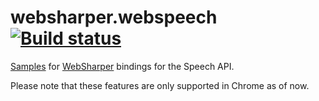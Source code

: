 # websharper.webspeech [![Build status](https://ci.appveyor.com/api/projects/status/k8tovlw81ysgasic?svg=true)](https://ci.appveyor.com/project/IntelliFactory/websharper-webspeech-samples)

[Samples][samp] for [WebSharper][ws] bindings for the Speech API.


Please note that these features are only supported in Chrome as of now.

[samp]: http://websharper-samples.github.io/WebSpeech
[ws]: http://websharper.com/
